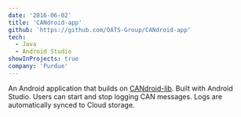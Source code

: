 ```yaml
---
date: '2016-06-02'
title: 'CANdroid-app'
github: 'https://github.com/OATS-Group/CANdroid-app'
tech:
  - Java
  - Android Studio
showInProjects: true
company: 'Purdue'
---
```


An Android application that builds on
[CANdroid-lib](https://github.com/OATS-Group/CANdroid-lib). Built with
Android Studio. Users can start and stop logging CAN messages. Logs are
automatically synced to Cloud storage.
